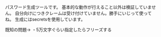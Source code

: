パスワード生成ツールです。
基本的な動作が行えること以外は検証していません。
自分向けにつきクレームは受け付けていません。勝手にいじって使ってね。
生成にはsecretsを使用しています。

既知の問題→
・5万文字ぐらい指定したらフリーズする
